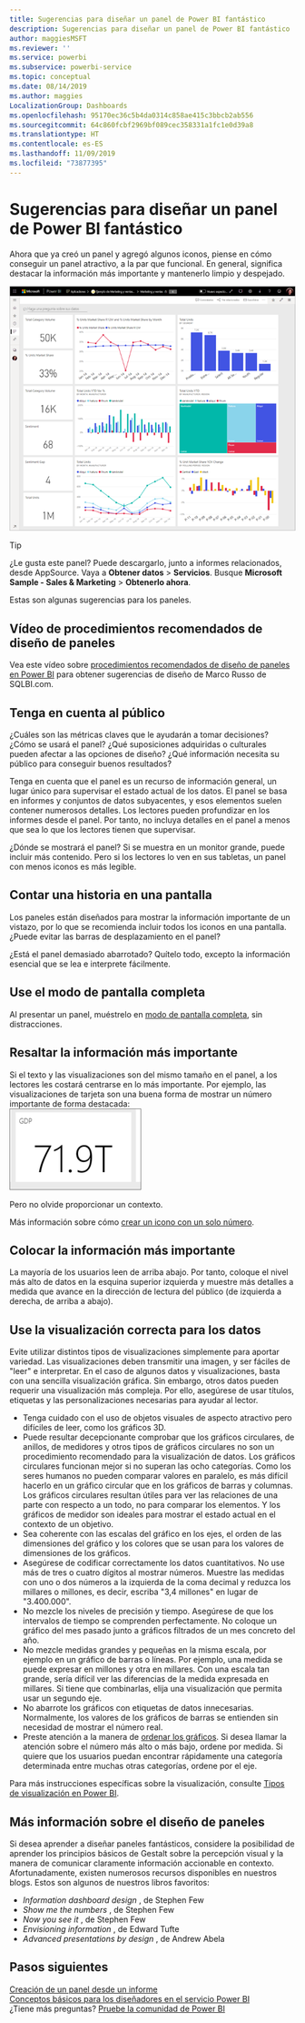 ```yaml
---
title: Sugerencias para diseñar un panel de Power BI fantástico
description: Sugerencias para diseñar un panel de Power BI fantástico
author: maggiesMSFT
ms.reviewer: ''
ms.service: powerbi
ms.subservice: powerbi-service
ms.topic: conceptual
ms.date: 08/14/2019
ms.author: maggies
LocalizationGroup: Dashboards
ms.openlocfilehash: 95170ec36c5b4da0314c858ae415c3bbcb2ab556
ms.sourcegitcommit: 64c860fcbf2969bf089cec358331a1fc1e0d39a8
ms.translationtype: HT
ms.contentlocale: es-ES
ms.lasthandoff: 11/09/2019
ms.locfileid: "73877395"
---
```

# <a name="tips-for-designing-a-great-power-bi-dashboard"></a>Sugerencias para diseñar un panel de Power BI fantástico
Ahora que ya creó un panel y agregó algunos iconos, piense en cómo conseguir un panel atractivo, a la par que funcional. En general, significa destacar la información más importante y mantenerlo limpio y despejado.

![Panel de ejemplo de marketing y ventas](media/service-dashboards-design-tips/power-bi-marketing-sample-dashboard.png)

> [!TIP]
> ¿Le gusta este panel? Puede descargarlo, junto a informes relacionados, desde AppSource. Vaya a **Obtener datos** > **Servicios**. Busque **Microsoft Sample - Sales & Marketing** > **Obtenerlo ahora**.

Estas son algunas sugerencias para los paneles.

## <a name="dashboard-design-best-practices-video"></a>Vídeo de procedimientos recomendados de diseño de paneles

Vea este vídeo sobre [procedimientos recomendados de diseño de paneles en Power BI](https://www.youtube.com/watch?v=-tdkUYrzrio) para obtener sugerencias de diseño de Marco Russo de SQLBI.com.

## <a name="consider-your-audience"></a>Tenga en cuenta al público
¿Cuáles son las métricas claves que le ayudarán a tomar decisiones? ¿Cómo se usará el panel? ¿Qué suposiciones adquiridas o culturales pueden afectar a las opciones de diseño? ¿Qué información necesita su público para conseguir buenos resultados?

Tenga en cuenta que el panel es un recurso de información general, un lugar único para supervisar el estado actual de los datos. El panel se basa en informes y conjuntos de datos subyacentes, y esos elementos suelen contener numerosos detalles. Los lectores pueden profundizar en los informes desde el panel. Por tanto, no incluya detalles en el panel a menos que sea lo que los lectores tienen que supervisar.

¿Dónde se mostrará el panel? Si se muestra en un monitor grande, puede incluir más contenido. Pero si los lectores lo ven en sus tabletas, un panel con menos iconos es más legible.

## <a name="tell-a-story-on-one-screen"></a>Contar una historia en una pantalla
Los paneles están diseñados para mostrar la información importante de un vistazo, por lo que se recomienda incluir todos los iconos en una pantalla. ¿Puede evitar las barras de desplazamiento en el panel?

¿Está el panel demasiado abarrotado?  Quítelo todo, excepto la información esencial que se lea e interprete fácilmente.

## <a name="make-use-of-full-screen-mode"></a>Use el modo de pantalla completa
Al presentar un panel, muéstrelo en [modo de pantalla completa](consumer/end-user-focus.md), sin distracciones.

## <a name="accent-the-most-important-information"></a>Resaltar la información más importante
Si el texto y las visualizaciones son del mismo tamaño en el panel, a los lectores les costará centrarse en lo más importante. Por ejemplo, las visualizaciones de tarjeta son una buena forma de mostrar un número importante de forma destacada:  
![Visualización de tarjeta](media/service-dashboards-design-tips/pbi_card.png)

Pero no olvide proporcionar un contexto.  

Más información sobre cómo [crear un icono con un solo número](visuals/power-bi-visualization-card.md).

## <a name="place-the-most-important-information"></a>Colocar la información más importante
La mayoría de los usuarios leen de arriba abajo. Por tanto, coloque el nivel más alto de datos en la esquina superior izquierda y muestre más detalles a medida que avance en la dirección de lectura del público (de izquierda a derecha, de arriba a abajo).

## <a name="use-the-right-visualization-for-the-data"></a>Use la visualización correcta para los datos
Evite utilizar distintos tipos de visualizaciones simplemente para aportar variedad.  Las visualizaciones deben transmitir una imagen, y ser fáciles de "leer" e interpretar.  En el caso de algunos datos y visualizaciones, basta con una sencilla visualización gráfica. Sin embargo, otros datos pueden requerir una visualización más compleja. Por ello, asegúrese de usar títulos, etiquetas y las personalizaciones necesarias para ayudar al lector.  

* Tenga cuidado con el uso de objetos visuales de aspecto atractivo pero difíciles de leer, como los gráficos 3D. 
* Puede resultar decepcionante comprobar que los gráficos circulares, de anillos, de medidores y otros tipos de gráficos circulares no son un procedimiento recomendado para la visualización de datos. Los gráficos circulares funcionan mejor si no superan las ocho categorías. Como los seres humanos no pueden comparar valores en paralelo, es más difícil hacerlo en un gráfico circular que en los gráficos de barras y columnas. Los gráficos circulares resultan útiles para ver las relaciones de una parte con respecto a un todo, no para comparar los elementos. Y los gráficos de medidor son ideales para mostrar el estado actual en el contexto de un objetivo.
* Sea coherente con las escalas del gráfico en los ejes, el orden de las dimensiones del gráfico y los colores que se usan para los valores de dimensiones de los gráficos.
* Asegúrese de codificar correctamente los datos cuantitativos. No use más de tres o cuatro dígitos al mostrar números. Muestre las medidas con uno o dos números a la izquierda de la coma decimal y reduzca los millares o millones, es decir, escriba "3,4 millones" en lugar de "3.400.000".
* No mezcle los niveles de precisión y tiempo. Asegúrese de que los intervalos de tiempo se comprenden perfectamente. No coloque un gráfico del mes pasado junto a gráficos filtrados de un mes concreto del año.
* No mezcle medidas grandes y pequeñas en la misma escala, por ejemplo en un gráfico de barras o líneas. Por ejemplo, una medida se puede expresar en millones y otra en millares. Con una escala tan grande, sería difícil ver las diferencias de la medida expresada en millares. Si tiene que combinarlas, elija una visualización que permita usar un segundo eje.
* No abarrote los gráficos con etiquetas de datos innecesarias. Normalmente, los valores de los gráficos de barras se entienden sin necesidad de mostrar el número real.
* Preste atención a la manera de [ordenar los gráficos](consumer/end-user-change-sort.md). Si desea llamar la atención sobre el número más alto o más bajo, ordene por medida. Si quiere que los usuarios puedan encontrar rápidamente una categoría determinada entre muchas otras categorías, ordene por el eje.  

Para más instrucciones específicas sobre la visualización, consulte [Tipos de visualización en Power BI](visuals/power-bi-visualization-types-for-reports-and-q-and-a.md).  

## <a name="learn-more-about-dashboard-design"></a>Más información sobre el diseño de paneles
Si desea aprender a diseñar paneles fantásticos, considere la posibilidad de aprender los principios básicos de Gestalt sobre la percepción visual y la manera de comunicar claramente información accionable en contexto. Afortunadamente, existen numerosos recursos disponibles en nuestros blogs. Estos son algunos de nuestros libros favoritos:

* *Information dashboard design* , de Stephen Few  
* *Show me the numbers* , de Stephen Few  
* *Now you see it* , de Stephen Few  
* *Envisioning information* , de Edward Tufte  
* *Advanced presentations by design* , de Andrew Abela   

## <a name="next-steps"></a>Pasos siguientes
[Creación de un panel desde un informe](service-dashboard-create.md)  
[Conceptos básicos para los diseñadores en el servicio Power BI](service-basic-concepts.md)  
¿Tiene más preguntas? [Pruebe la comunidad de Power BI](https://community.powerbi.com/)
